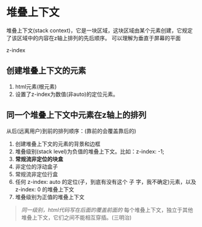 # 堆叠上下文

堆叠上下文(stack context)，它是一块区域，这块区域由某个元素创建，它规定了该区域中的内容在z轴上排列的先后顺序。
可以理解为垂直于屏幕的平面

z-index

## 创建堆叠上下文的元素

1. html元素(根元素)
2. 设置了z-index为数值(非auto)的定位元素。

## 同一个堆叠上下文中元素在z轴上的排列

从后(远离用户)到前的排列顺序：(靠前的会覆盖靠后的)

1. 创建堆叠上下文的元素的背景和边框
2. 堆叠级别(stack level)为负值的堆叠上下文。比如：z-index: -1;
3. **常规流非定位的块盒**
4. 非定位的浮动盒子
5. 常规流非定位行盒
6. 任何 z-index: auto 的定位(子，到底有没有这个 子 字，我不确定)元素，以及 z-index: 0 的堆叠上下文
7. 堆叠级别为正值的堆叠上下文

> *同一级别，html代码写在后面的覆盖前面的*
> 每个堆叠上下文，独立于其他堆叠上下文，它们之间不能相互穿插。(三明治)



















